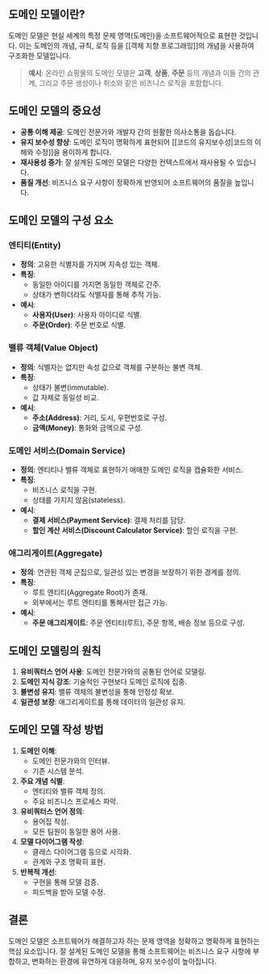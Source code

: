 ## 도메인 모델이란?

도메인 모델은 현실 세계의 특정 문제 영역(도메인)을 소프트웨어적으로 표현한 것입니다. 이는 도메인의 개념, 규칙, 로직 등을 [[객체 지향 프로그래밍]]의 개념을 사용하여 구조화한 모델입니다.

> **예시**: 온라인 쇼핑몰의 도메인 모델은 **고객**, **상품**, **주문** 등의 개념과 이들 간의 관계, 그리고 주문 생성이나 취소와 같은 비즈니스 로직을 포함합니다.

## 도메인 모델의 중요성

- **공통 이해 제공**: 도메인 전문가와 개발자 간의 원활한 의사소통을 돕습니다.
- **유지 보수성 향상**: 도메인 로직이 명확하게 표현되어 [[코드의 유지보수성|코드의 이해와 수정]]을 용이하게 합니다.
- **재사용성 증가**: 잘 설계된 도메인 모델은 다양한 컨텍스트에서 재사용될 수 있습니다.
- **품질 개선**: 비즈니스 요구 사항이 정확하게 반영되어 소프트웨어의 품질을 높입니다.

## 도메인 모델의 구성 요소

### 엔티티(Entity)

- **정의**: 고유한 식별자를 가지며 지속성 있는 객체.
- **특징**:
  - 동일한 아이디를 가지면 동일한 객체로 간주.
  - 상태가 변하더라도 식별자를 통해 추적 가능.
- **예시**:
  - **사용자(User)**: 사용자 아이디로 식별.
  - **주문(Order)**: 주문 번호로 식별.

### 밸류 객체(Value Object)

- **정의**: 식별자는 없지만 속성 값으로 객체를 구분하는 불변 객체.
- **특징**:
  - 상태가 불변(immutable).
  - 값 자체로 동일성 비교.
- **예시**:
  - **주소(Address)**: 거리, 도시, 우편번호로 구성.
  - **금액(Money)**: 통화와 금액으로 구성.

### 도메인 서비스(Domain Service)

- **정의**: 엔티티나 밸류 객체로 표현하기 애매한 도메인 로직을 캡슐화한 서비스.
- **특징**:
  - 비즈니스 로직을 구현.
  - 상태를 가지지 않음(stateless).
- **예시**:
  - **결제 서비스(Payment Service)**: 결제 처리를 담당.
  - **할인 계산 서비스(Discount Calculator Service)**: 할인 로직을 구현.

### 애그리게이트(Aggregate)

- **정의**: 연관된 객체 군집으로, 일관성 있는 변경을 보장하기 위한 경계를 정의.
- **특징**:
  - 루트 엔티티(Aggregate Root)가 존재.
  - 외부에서는 루트 엔티티를 통해서만 접근 가능.
- **예시**:
  - **주문 애그리게이트**: 주문 엔티티(루트), 주문 항목, 배송 정보 등으로 구성.

## 도메인 모델링의 원칙

1. **유비쿼터스 언어 사용**: 도메인 전문가와의 공통된 언어로 모델링.
2. **도메인 지식 강조**: 기술적인 구현보다 도메인 로직에 집중.
3. **불변성 유지**: 밸류 객체의 불변성을 통해 안정성 확보.
4. **일관성 보장**: 애그리게이트를 통해 데이터의 일관성 유지.

## 도메인 모델 작성 방법

1. **도메인 이해**:
   - 도메인 전문가와의 인터뷰.
   - 기존 시스템 분석.
2. **주요 개념 식별**:
   - 엔티티와 밸류 객체 정의.
   - 주요 비즈니스 프로세스 파악.
3. **유비쿼터스 언어 정의**:
   - 용어집 작성.
   - 모든 팀원이 동일한 용어 사용.
4. **모델 다이어그램 작성**:
   - 클래스 다이어그램 등으로 시각화.
   - 관계와 구조 명확히 표현.
5. **반복적 개선**:
   - 구현을 통해 모델 검증.
   - 피드백을 받아 모델 수정.

## 결론

도메인 모델은 소프트웨어가 해결하고자 하는 문제 영역을 정확하고 명확하게 표현하는 핵심 요소입니다. 잘 설계된 도메인 모델을 통해 소프트웨어는 비즈니스 요구 사항에 부합하고, 변화하는 환경에 유연하게 대응하며, 유지 보수성이 높아집니다.
